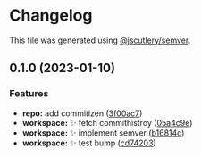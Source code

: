 # Changelog

This file was generated using [@jscutlery/semver](https://github.com/jscutlery/semver).

## 0.1.0 (2023-01-10)


### Features

* **repo:** add commitizen ([3f00ac7](https://github.com/clemenscodes/capitaltracker/commit/3f00ac77c65365c3c7cdb6271e2037ce70bbb624))
* **workspace:** :sparkles: fetch commithistroy ([05a4c9e](https://github.com/clemenscodes/capitaltracker/commit/05a4c9e78b56dc25726db110c7d7a183fbc5ffb3))
* **workspace:** :sparkles: implement semver ([b16814c](https://github.com/clemenscodes/capitaltracker/commit/b16814cbd9526c763bb1c3fcda0c26dde3cfac82))
* **workspace:** :sparkles: test bump ([cd74203](https://github.com/clemenscodes/capitaltracker/commit/cd7420335576d2c7254b96d4e9d6f045ab96b1f7))
